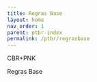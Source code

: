 ```yaml
---
title: Regras Base
layout: home
nav_order: 1
parent: ptbr-index
permalink: /ptbr/regrasbase
---
```


CBR+PNK

Regras Base